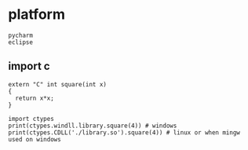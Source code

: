 # platform
    pycharm
    eclipse
## import c
    extern "C" int square(int x)
    {
      return x*x;
    }

    import ctypes
    print(ctypes.windll.library.square(4)) # windows
    print(ctypes.CDLL('./library.so').square(4)) # linux or when mingw used on windows
